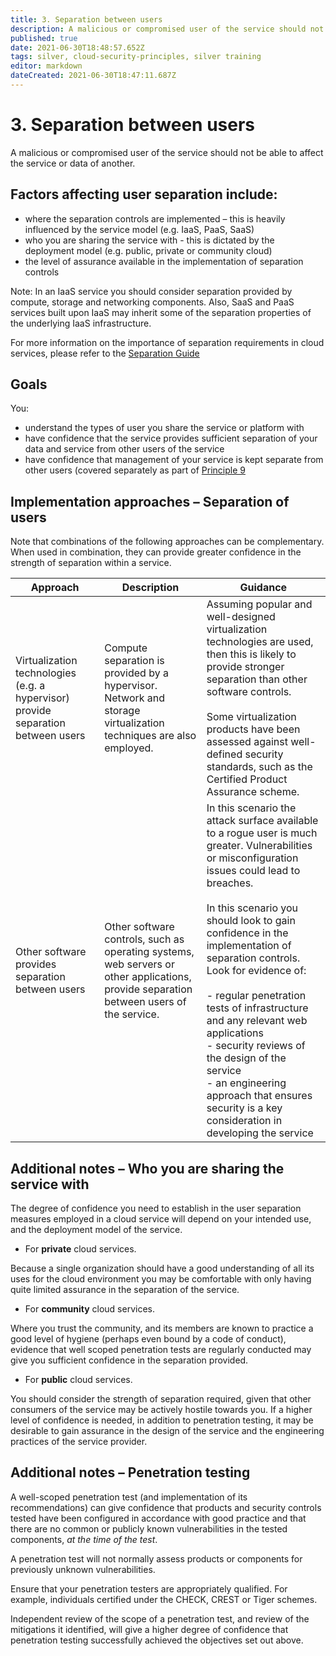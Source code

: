 ```yaml
---
title: 3. Separation between users
description: A malicious or compromised user of the service should not be able to affect the service or data of another.
published: true
date: 2021-06-30T18:48:57.652Z
tags: silver, cloud-security-principles, silver training
editor: markdown
dateCreated: 2021-06-30T18:47:11.687Z
---
```


# 3\. Separation between users

A malicious or compromised user of the service should not be able to affect the service or data of another.

## Factors affecting user separation include:

-   where the separation controls are implemented – this is heavily influenced by the service model (e.g. IaaS, PaaS, SaaS)
-   who you are sharing the service with - this is dictated by the deployment model (e.g. public, private or community cloud)
-   the level of assurance available in the implementation of separation controls

Note: In an IaaS service you should consider separation provided by compute, storage and networking components. Also, SaaS and PaaS services built upon IaaS may inherit some of the separation properties of the underlying IaaS infrastructure.

For more information on the importance of separation requirements in cloud services, please refer to the [Separation Guide](/bronze-training/background-topics/cloud-security-3-separation)

## Goals

You:

-   understand the types of user you share the service or platform with
-   have confidence that the service provides sufficient separation of your data and service from other users of the service
-   have confidence that management of your service is kept separate from other users (covered separately as part of [Principle 9](/silver-training/cloudsecurity-9-management)

## Implementation approaches – Separation of users

Note that combinations of the following approaches can be complementary. When used in combination, they can provide greater confidence in the strength of separation within a service.

| **Approach** | **Description** | **Guidance** |
| --- | --- | --- |
| Virtualization technologies (e.g. a hypervisor) provide separation between users | Compute separation is provided by a hypervisor. Network and storage virtualization techniques are also employed. | Assuming popular and well-designed virtualization technologies are used, then this is likely to provide stronger separation than other software controls.<br><br>Some virtualization products have been assessed against well-defined security standards, such as the Certified Product Assurance scheme. |
| Other software provides separation between users | Other software controls, such as operating systems, web servers or other applications, provide separation between users of the service. | In this scenario the attack surface available to a rogue user is much greater. Vulnerabilities or misconfiguration issues could lead to breaches.<br><br>In this scenario you should look to gain confidence in the implementation of separation controls. Look for evidence of:<br><br>-   regular penetration tests of infrastructure and any relevant web applications<br>-   security reviews of the design of the service<br>-   an engineering approach that ensures security is a key consideration in developing the service |

## Additional notes – Who you are sharing the service with

The degree of confidence you need to establish in the user separation measures employed in a cloud service will depend on your intended use, and the deployment model of the service.

-   For **private** cloud services.

Because a single organization should have a good understanding of all its uses for the cloud environment you may be comfortable with only having quite limited assurance in the separation of the service.

-   For **community** cloud services.

Where you trust the community, and its members are known to practice a good level of hygiene (perhaps even bound by a code of conduct), evidence that well scoped penetration tests are regularly conducted may give you sufficient confidence in the separation provided.

-   For **public** cloud services.

You should consider the strength of separation required, given that other consumers of the service may be actively hostile towards you. If a higher level of confidence is needed, in addition to penetration testing, it may be desirable to gain assurance in the design of the service and the engineering practices of the service provider.

## Additional notes – Penetration testing

A well-scoped penetration test (and implementation of its recommendations) can give confidence that products and security controls tested have been configured in accordance with good practice and that there are no common or publicly known vulnerabilities in the tested components, *at the time of the test*.

A penetration test will not normally assess products or components for previously unknown vulnerabilities.

Ensure that your penetration testers are appropriately qualified. For example, individuals certified under the CHECK, CREST or Tiger schemes.

Independent review of the scope of a penetration test, and review of the mitigations it identified, will give a higher degree of confidence that penetration testing successfully achieved the objectives set out above.